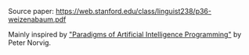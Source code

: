 Source paper: https://web.stanford.edu/class/linguist238/p36-weizenabaum.pdf

Mainly inspired by ["Paradigms of Artificial Intelligence Programming"](https://www.amazon.com/Paradigms-Artificial-Intelligence-Programming-Studies/dp/1558601910/ref=sr_1_1?ie=UTF8&qid=1537264309&sr=8-1&keywords=programming+paradigm&dpID=51aMLUO8KLL&preST=_SX218_BO1,204,203,200_QL40_&dpSrc=srch) by Peter Norvig. 
